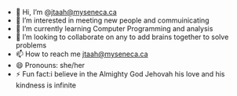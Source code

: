 - 👋 Hi, I’m @jtaah@myseneca.ca
- 👀 I’m interested in meeting new people and commuinicating
- 🌱 I’m currently learning Computer Programming and analysis
- 💞️ I’m looking to collaborate on any to add brains together to solve problems 
- 📫 How to reach me jtaah@myseneca.ca
- 😄 Pronouns: she/her
- ⚡ Fun fact:i believe in the Almighty God Jehovah his love and his kindness is infinite

<!---
JosclifTaah/JosclifTaah is a ✨ special ✨ repository because its `README.md` (this file) appears on your GitHub profile.
You can click the Preview link to take a look at your changes.
--->
